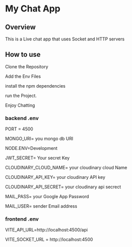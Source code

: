 # My Chat App 

## Overview

This is a Live chat app that uses Socket and HTTP servers


## How to use

Clone the Repository

Add the Env Files

install the npm dependencies

run the Project.

Enjoy Chatting

### backend .env

PORT = 4500

MONGO_URI= you mongo db URI


NODE.ENV=Development


JWT_SECRET= Your secret Key


CLOUDINARY_CLOUD_NAME=  your cloudinary cloud Name


CLOUDINARY_API_KEY= your cloudinary API key


CLOUDINARY_API_SECRET= your cloudinary api secrect


MAIL_PASS= your Google App Password


MAIL_USER= sender Email address


### frontend .env

VITE_API_URL=http://localhost:4500/api

VITE_SOCKET_URL = http://localhost:4500



